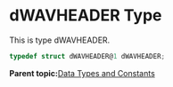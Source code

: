 # dWAVHEADER Type

This is type dWAVHEADER.

```c
typedef struct dWAVHEADER@1 dWAVHEADER;
```

**Parent topic:**[Data Types and Constants](GUID-5D679290-5372-4EE5-A8E2-E2C94B28C3E8.md)


